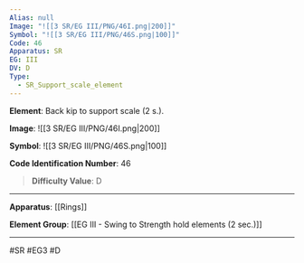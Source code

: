 ```yaml
---
Alias: null
Image: "![[3 SR/EG III/PNG/46I.png|200]]"
Symbol: "![[3 SR/EG III/PNG/46S.png|100]]"
Code: 46
Apparatus: SR
EG: III
DV: D
Type:
  - SR_Support_scale_element
---
```

**Element**: Back kip to support scale (2 s.).

**Image**:
![[3 SR/EG III/PNG/46I.png|200]]

**Symbol**:
![[3 SR/EG III/PNG/46S.png|100]]

**Code Identification Number**: 46

>**Difficulty Value**: D

___
**Apparatus**: [[Rings]]

**Element Group**: [[EG III - Swing to Strength hold elements (2 sec.)]]
___
#SR #EG3 #D

